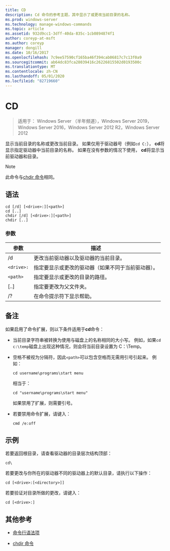 ```yaml
---
title: CD
description: Cd 命令的参考主题，其中显示了或更改当前目录的名称。
ms.prod: windows-server
ms.technology: manage-windows-commands
ms.topic: article
ms.assetid: 932d9cc1-3dff-40da-835c-1cb0894874f1
author: coreyp-at-msft
ms.author: coreyp
manager: dongill
ms.date: 10/16/2017
ms.openlocfilehash: 7c9ee57590cf165ba46f394cab06817c7c13f0a9
ms.sourcegitcommit: ab64dc83fca28039416c26226815502d0193500c
ms.translationtype: MT
ms.contentlocale: zh-CN
ms.lasthandoff: 05/01/2020
ms.locfileid: "82719660"
---
```

# <a name="cd"></a>CD

> 适用于： Windows Server （半年频道），Windows Server 2019，Windows Server 2016，Windows Server 2012 R2，Windows Server 2012

显示当前目录的名称或更改当前目录。 如果仅用于驱动器号（例如`cd C:`）， **cd**将显示指定驱动器中当前目录的名称。 如果在没有参数的情况下使用， **cd**将显示当前驱动器和目录。

> [!NOTE]
> 此命令与[chdir 命令](chdir.md)相同。

## <a name="syntax"></a>语法

```
cd [/d] [<drive>:][<path>]
cd [..]
chdir [/d] [<drive>:][<path>]
chdir [..]
```

### <a name="parameters"></a>参数

| 参数 | 描述 |
| --------- | ----------- |
| /d | 更改当前驱动器以及驱动器的当前目录。 |
| `<drive>:` | 指定要显示或更改的驱动器（如果不同于当前驱动器）。 |
| `<path>` | 指定要显示或更改的目录的路径。 |
| [..] | 指定要更改为父文件夹。 |
| /? | 在命令提示符下显示帮助。 |

## <a name="remarks"></a>备注

如果启用了命令扩展，则以下条件适用于**cd**命令：

- 当前目录字符串被转换为使用与磁盘上的名称相同的大小写。 例如，如果`cd c:\temp`磁盘上出现这种情况，则会将当前目录设置为 C：\Temp。

- 空格不被视为分隔符，因此`<path>`可以包含空格而无需用引号引起来。 例如：

  ```
  cd username\programs\start menu
  ```

  相当于：  
  
  ```
  cd "username\programs\start menu"
  ```

  如果禁用了扩展，则需要引号。

- 若要禁用命令扩展，请键入：

  ```
  cmd /e:off
  ```

## <a name="examples"></a>示例

若要返回根目录，请查看驱动器的目录层次结构顶部：

```
cd\
```

若要更改与你所在的驱动器不同的驱动器上的默认目录，请执行以下操作：

```
cd [<drive>:[<directory>]]
```

若要验证对目录所做的更改，请键入：

```
cd [<drive>:]
```

## <a name="additional-references"></a>其他参考

- [命令行语法项](command-line-syntax-key.md)

- [chdir 命令](chdir.md)
